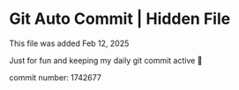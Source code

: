 # Git Auto Commit | Hidden File

This file was added Feb 12, 2025

Just for fun and keeping my daily git commit active 🤪

commit number: 1742677
